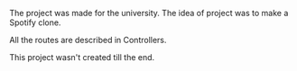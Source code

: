 The project was made for the university. The idea of project was to make a Spotify clone. 

All the routes are described in Controllers. 

This project wasn't created till the end.
